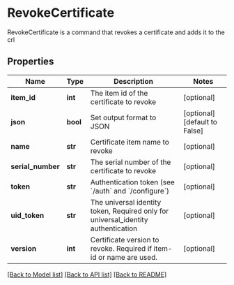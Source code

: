 # RevokeCertificate

RevokeCertificate is a command that revokes a certificate and adds it to the crl
## Properties
Name | Type | Description | Notes
------------ | ------------- | ------------- | -------------
**item_id** | **int** | The item id of the certificate to revoke | [optional] 
**json** | **bool** | Set output format to JSON | [optional] [default to False]
**name** | **str** | Certificate item name to revoke | [optional] 
**serial_number** | **str** | The serial number of the certificate to revoke | [optional] 
**token** | **str** | Authentication token (see &#x60;/auth&#x60; and &#x60;/configure&#x60;) | [optional] 
**uid_token** | **str** | The universal identity token, Required only for universal_identity authentication | [optional] 
**version** | **int** | Certificate version to revoke. Required if item-id or name are used. | [optional] 

[[Back to Model list]](../README.md#documentation-for-models) [[Back to API list]](../README.md#documentation-for-api-endpoints) [[Back to README]](../README.md)


